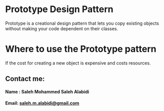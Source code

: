 # Prototype Design Pattern
Prototype is a creational design pattern that lets you copy existing objects without making your code dependent on their classes.
# Where to use the Prototype pattern
If the cost for creating a new object is expensive and costs resources.
## Contact me:
#### Name : Saleh Mohammed Saleh Alabidi
#### Email: saleh.m.alabidi@gmail.com